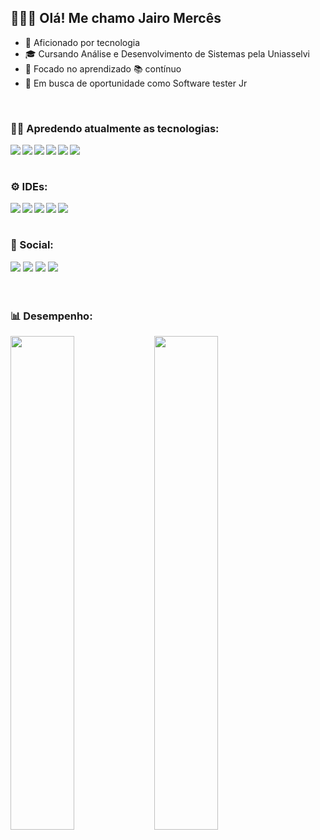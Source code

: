 <h2 align="justify">👋🏽😎 Olá! Me chamo Jairo Mercês</h2>

<ul>
      <li> 🤩 Aficionado por tecnologia </li>
      <li> 🎓 Cursando Análise e Desenvolvimento de Sistemas pela Uniasselvi</li>
      <li> 🎯 Focado no aprendizado 📚 contínuo </li>
      <li> 🔭 Em busca de oportunidade como Software tester Jr </li>
</ul>
<br>
<h3 align="justify"> 👨‍💻 Apredendo atualmente as tecnologias: </h3>
  <div style="display: inline_block">
      <img align="left" src="https://img.shields.io/badge/java-%23ED8B00.svg?style=for-the-badge&logo=java&logoColor=white" />
      <img align="left" src="https://img.shields.io/badge/javascript-%23323330.svg?style=for-the-badge&logo=javascript&logoColor=%23F7DF1E" />
      <img align="left" src="https://img.shields.io/badge/typescript-%23007ACC.svg?style=for-the-badge&logo=typescript&logoColor=white" />
      <img align="left" src="https://img.shields.io/badge/html5-%23E34F26.svg?style=for-the-badge&logo=html5&logoColor=white" />
      <img align="left" src="https://img.shields.io/badge/css3-%231572B6.svg?style=for-the-badge&logo=css3&logoColor=white" />
      <img align="left" src="https://img.shields.io/badge/react-%2320232a.svg?style=for-the-badge&logo=react&logoColor=%2361DAFB" />
  </div>
</br>
<br>
<h3 align="justify"> ⚙ IDEs: </h3>
  <div style="display: inline_block">
      <img align="left" src="https://img.shields.io/badge/Visual%20Studio%20Code-0078d7.svg?style=for-the-badge&logo=visual-studio-code&logoColor=white" />
      <img align="left" src="https://img.shields.io/badge/Visual%20Studio-5C2D91.svg?style=for-the-badge&logo=visual-studio&logoColor=white" />
      <img align="left" src="https://img.shields.io/badge/Eclipse-FE7A16.svg?style=for-the-badge&logo=Eclipse&logoColor=white" />
      <img align="left" src="https://img.shields.io/badge/NetBeansIDE-1B6AC6.svg?style=for-the-badge&logo=apache-netbeans-ide&logoColor=white" />
      <img align="left" src="https://img.shields.io/badge/sublime_text-%23575757.svg?style=for-the-badge&logo=sublime-text&logoColor=important" />
  </div>
</br> 
<br>
<h3 align="justify"> 💬 Social: </h3>
   <div style="display: inline_block">
      <a href="https://www.linkedin.com/in/jairo-merces/" target="_blank"><img src="https://img.shields.io/badge/-LinkedIn-%230077B5?style=for-the-badge&logo=linkedin&logoColor=white" target="_blank"></a>
      <a href="https://www.instagram.com/mercesjairo/" target="_blank"><img src="https://img.shields.io/badge/-Instagram-%23E4405F?style=for-the-badge&logo=instagram&logoColor=white" target="_blank"></a>
 	<a href="https://twitter.com/jairomsou" target="_blank"><img src="https://img.shields.io/badge/Twitter-%231DA1F2.svg?style=for-the-badge&logo=Twitter&logoColor=white" target="_blank"></a>
      <a href = "mailto:jairomerces@gmail.com"><img src="https://img.shields.io/badge/-Gmail-%23333?style=for-the-badge&logo=gmail&logoColor=white" target="_blank"></a>       
   </div> 
</br>   
<br>
<h3 align="justify"> 📊 Desempenho: </h3>
<div>
    <img align="left" width="45%" src="https://github-readme-stats.vercel.app/api?username=jairomerces&show_icons=true&theme=radical" />
    <img align="left" width="45%" src="https://github-readme-stats.vercel.app/api/top-langs/?username=jairomerces&layout=compact" />
</div>
</br>
